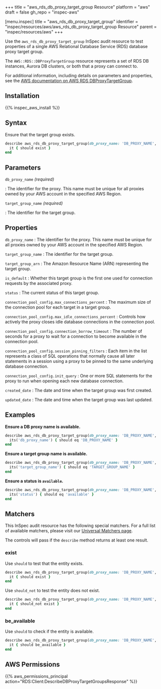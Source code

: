 +++
title = "aws_rds_db_proxy_target_group Resource"
platform = "aws"
draft = false
gh_repo = "inspec-aws"

[menu.inspec]
title = "aws_rds_db_proxy_target_group"
identifier = "inspec/resources/aws/aws_rds_db_proxy_target_group Resource"
parent = "inspec/resources/aws"
+++

Use the `aws_rds_db_proxy_target_group` InSpec audit resource to test properties of a single AWS Relational Database Service (RDS) database proxy target group.

The `AWS::RDS::DBProxyTargetGroup` resource represents a set of RDS DB instances, Aurora DB clusters, or both that a proxy can connect to.

For additional information, including details on parameters and properties, see the [AWS documentation on AWS RDS DBProxyTargetGroup](https://docs.aws.amazon.com/AWSCloudFormation/latest/UserGuide/aws-resource-rds-dbproxytargetgroup.html).

## Installation

{{% inspec_aws_install %}}

## Syntax

Ensure that the target group exists.

```ruby
describe aws_rds_db_proxy_target_group(db_proxy_name: 'DB_PROXY_NAME', target_group_name: 'TARGET_GROUP_NAME') do
  it { should exist }
end
```

## Parameters

`db_proxy_name` _(required)_

: The identifier for the proxy. This name must be unique for all proxies owned by your AWS account in the specified AWS Region.

`target_group_name` _(required)_

: The identifier for the target group.

## Properties

`db_proxy_name`
: The identifier for the proxy. This name must be unique for all proxies owned by your AWS account in the specified AWS Region.

`target_group_name`
: The identifier for the target group.

`target_group_arn`
: The Amazon Resource Name (ARN) representing the target group.

`is_default`
: Whether this target group is the first one used for connection requests by the associated proxy.

`status`
: The current status of this target group.

`connection_pool_config.max_connections_percent`
: The maximum size of the connection pool for each target in a target group.

`connection_pool_config.max_idle_connections_percent`
: Controls how actively the proxy closes idle database connections in the connection pool.

`connection_pool_config.connection_borrow_timeout`
: The number of seconds for a proxy to wait for a connection to become available in the connection pool.

`connection_pool_config.session_pinning_filters`
: Each item in the list represents a class of SQL operations that normally cause all later statements in a session using a proxy to be pinned to the same underlying database connection.

`connection_pool_config.init_query`
: One or more SQL statements for the proxy to run when opening each new database connection.

`created_date`
: The date and time when the target group was first created.

`updated_date`
: The date and time when the target group was last updated.

## Examples

**Ensure a DB proxy name is available.**

```ruby
describe aws_rds_db_proxy_target_group(db_proxy_name: 'DB_PROXY_NAME', target_group_name: 'TARGET_GROUP_NAME') do
  its('db_proxy_name') { should eq 'DB_PROXY_NAME' }
end
```

**Ensure a target group name is available.**

```ruby
describe aws_rds_db_proxy_target_group(db_proxy_name: 'DB_PROXY_NAME', target_group_name: 'TARGET_GROUP_NAME') do
  its('target_group_name') { should eq 'TARGET_GROUP_NAME' }
end
```

**Ensure a status is `available`.**

```ruby
describe aws_rds_db_proxy_target_group(db_proxy_name: 'DB_PROXY_NAME', target_group_name: 'TARGET_GROUP_NAME') do
  its('status') { should eq 'available' }
end
```

## Matchers

This InSpec audit resource has the following special matchers. For a full list of available matchers, please visit our [Universal Matchers page](https://www.inspec.io/docs/reference/matchers/).

The controls will pass if the `describe` method returns at least one result.

### exist

Use `should` to test that the entity exists.

```ruby
describe aws_rds_db_proxy_target_group(db_proxy_name: 'DB_PROXY_NAME', target_group_name: 'TARGET_GROUP_NAME') do
  it { should exist }
end
```

Use `should_not` to test the entity does not exist.

```ruby
describe aws_rds_db_proxy_target_group(db_proxy_name: 'DB_PROXY_NAME', target_group_name: 'TARGET_GROUP_NAME') do
  it { should_not exist }
end
```

### be_available

Use `should` to check if the entity is available.

```ruby
describe aws_rds_db_proxy_target_group(db_proxy_name: 'DB_PROXY_NAME', target_group_name: 'TARGET_GROUP_NAME') do
  it { should be_available }
end
```

## AWS Permissions

{{% aws_permissions_principal action="RDS:Client:DescribeDBProxyTargetGroupsResponse" %}}
